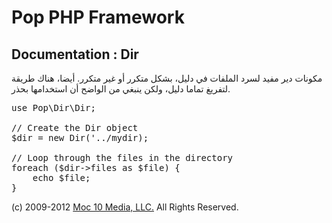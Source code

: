 Pop PHP Framework
=================

Documentation : Dir
-------------------

مكونات دير مفيد لسرد الملفات في دليل، بشكل متكرر أو غير متكرر. أيضا، هناك طريقة لتفريغ تماما دليل، ولكن ينبغي من الواضح أن استخدامها بحذر.


<pre>
use Pop\Dir\Dir;

// Create the Dir object
$dir = new Dir('../mydir);

// Loop through the files in the directory
foreach ($dir->files as $file) {
    echo $file;
}
</pre>

(c) 2009-2012 [Moc 10 Media, LLC.](http://www.moc10media.com) All Rights Reserved.
